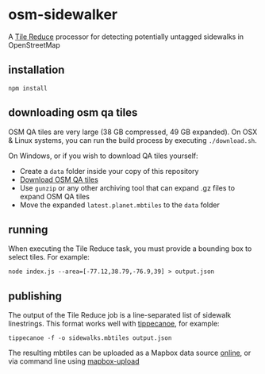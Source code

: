# osm-sidewalker

A [Tile Reduce](https://github.com/mapbox/tile-reduce) processor for detecting potentially untagged sidewalks in OpenStreetMap


## installation

```
npm install 
```

## downloading osm qa tiles

OSM QA tiles are very large (38 GB compressed, 49 GB expanded). On OSX & Linux systems, you can
run the build process by executing `./download.sh`.

On Windows, or if you wish to download QA tiles yourself:

- Create a `data` folder inside your copy of this repository
- [Download OSM QA tiles](https://s3.amazonaws.com/mapbox/osm-qa-tiles/latest.planet.mbtiles.gz)
- Use `gunzip` or any other archiving tool that can expand .gz files to expand OSM QA tiles
- Move the expanded `latest.planet.mbtiles` to the `data` folder

## running

When executing the Tile Reduce task, you must provide a bounding box to select tiles. For example:

```
node index.js --area=[-77.12,38.79,-76.9,39] > output.json
```

## publishing

The output of the Tile Reduce job is a line-separated list of sidewalk linestrings. This format works well with [tippecanoe](https://github.com/mapbox/tippecanoe), for example:

```
tippecanoe -f -o sidewalks.mbtiles output.json
```

The resulting mbtiles can be uploaded as a Mapbox data source [online](https://www.mapbox.com/uploads/?source=data), or via command line using [mapbox-upload](https://github.com/mapbox/mapbox-upload)

